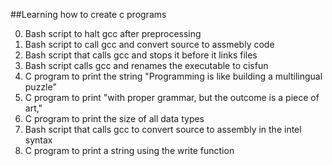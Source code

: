 ##Learning how to create c programs

0. Bash script to halt gcc after preprocessing<br>
1. Bash script to call gcc and convert source to assmebly code<br>
2. Bash script that calls gcc and stops it before it links files<br>
3. Bash script calls gcc and renames the executable to cisfun<br>
4. C program to print the string "Programming is like building a multilingual puzzle"<br>
5. C program to print "with proper grammar, but the outcome is a piece of art,"<br>
6. C program to print the size of all data types<br>
100. Bash script that calls gcc to convert source to assembly in the intel syntax<br>
101. C program to print a string using the write function<br>